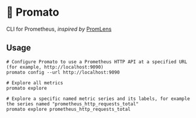 # 🍅 Promato

CLI for Prometheus, _inspired by_ [PromLens](https://github.com/prometheus/promlens)

## Usage

```shell
# Configure Promato to use a Prometheus HTTP API at a specified URL (for example, http://localhost:9090)
promato config --url http://localhost:9090

# Explore all metrics
promato explore

# Explore a specific named metric series and its labels, for example the series named "prometheus_http_requests_total"
promato explore prometheus_http_requests_total	
```